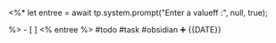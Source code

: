 <%*
let entree = await tp.system.prompt("Enter a valueff :", null, true);

%>    - [ ] <% entree %>  #todo #task #obsidian  ➕ {{DATE}}